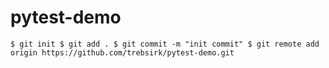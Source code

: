 # pytest-demo
`
$ git init
$ git add .
$ git commit -m "init commit"
$ git remote add origin https://github.com/trebsirk/pytest-demo.git
`
